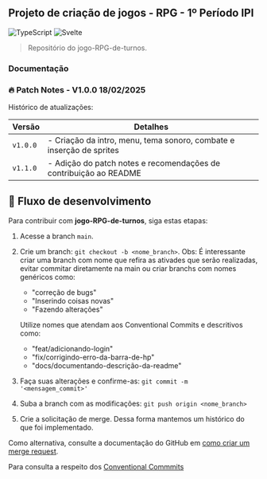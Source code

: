 ## Projeto de criação de jogos - RPG - 1º Período IPI

![TypeScript](https://img.shields.io/badge/TypeScript-3178C6?style=for-the-badge&logo=typescript&logoColor=white)
![Svelte](https://img.shields.io/badge/Svelte-FF3E00?style=for-the-badge&logo=svelte&logoColor=white)

> Repositório do jogo-RPG-de-turnos.

### Documentação

### 🔥 Patch Notes - V1.0.0 18/02/2025

Histórico de atualizações:

|   Versão      |           Detalhes            |
|---------------|-------------------------------|
|    `v1.0.0`      |    - Criação da intro, menu, tema sonoro, combate e inserção de sprites |
|    `v1.1.0`      |    - Adição do patch notes e recomendações de contribuição ao README |

## 📝 Fluxo de desenvolvimento

Para contribuir com **jogo-RPG-de-turnos**, siga estas etapas:

1. Acesse a branch `main`.
2. Crie um branch: `git checkout -b <nome_branch>`. Obs: É interessante criar uma branch com nome que refira as ativades que serão realizadas, evitar commitar diretamente na main ou criar branchs com nomes genéricos como:
    - "correção de bugs"
    - "Inserindo coisas novas"
    - "Fazendo alterações"

    Utilize nomes que atendam aos Conventional Commits e descritivos como:
    - "feat/adicionando-login"
    - "fix/corrigindo-erro-da-barra-de-hp"
    - "docs/documentando-descrição-da-readme"

3. Faça suas alterações e confirme-as: `git commit -m '<mensagem_commit>'`
4. Suba a branch com as modificações: `git push origin <nome_branch>`
5. Crie a solicitação de merge. Dessa forma mantemos um histórico do que foi implementado.

Como alternativa, consulte a documentação do GitHub em [como criar um merge request](https://help.github.com/en/github/collaborating-with-issues-and-pull-requests/creating-a-pull-request).

Para consulta a respeito dos [Conventional Commmits](https://www.conventionalcommits.org/en/v1.0.0/)
